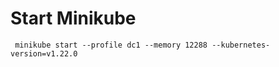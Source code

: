 



# Start Minikube

```
 minikube start --profile dc1 --memory 12288 --kubernetes-version=v1.22.0
```